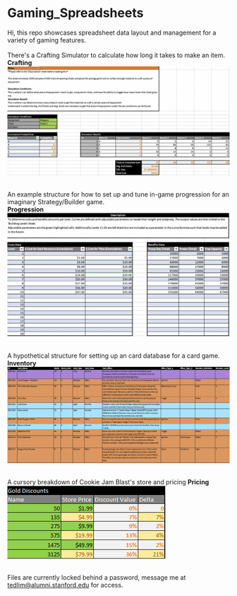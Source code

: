 # Gaming_Spreadsheets
Hi, this repo showcases spreadsheet data layout and management for a variety of gaming features.</br></br>
There's a Crafting Simulator to calculate how long it takes to make an item.</br>
<b>Crafting</b>
![Crafting](images/craft_sim.png) </br></br>

An example structure for how to set up and tune in-game progression for an imaginary Strategy/Builder game. </br>
<b>Progression</b>
![Progression](images/build_prog.png) </br></br>

A hypothetical structure for setting up an card database for a card game.</br>
<b>Inventory</b>
![Inventory](images/card_inventory.png) </br></br>

A cursory breakdown of Cookie Jam Blast's store and pricing
<b>Pricing</b>
![Pricing](images/cjb_pricing.png) </br></br>

Files are currently locked behind a password, message me at tedlim@alumni.stanford.edu for access.

